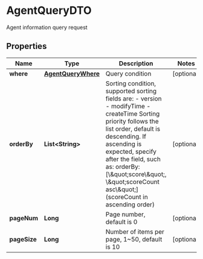 

# AgentQueryDTO

Agent information query request

## Properties

| Name | Type | Description | Notes |
|------------ | ------------- | ------------- | -------------|
|**where** | [**AgentQueryWhere**](AgentQueryWhere.md) | Query condition |  [optional] |
|**orderBy** | **List&lt;String&gt;** | Sorting condition, supported sorting fields are: - version - modifyTime - createTime  Sorting priority follows the list order, default is descending. If ascending is expected, specify after the field, such as: orderBy: [\\\&quot;score\\\&quot;, \\\&quot;scoreCount asc\\\&quot;] (scoreCount in ascending order)  |  [optional] |
|**pageNum** | **Long** | Page number, default is 0 |  [optional] |
|**pageSize** | **Long** | Number of items per page, 1~50, default is 10 |  [optional] |




